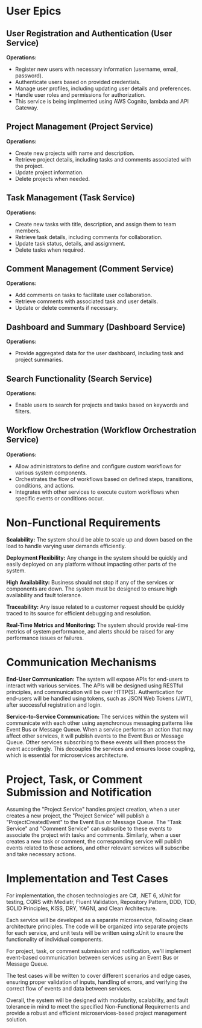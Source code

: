 # User Epics

## User Registration and Authentication (User Service)
**Operations:**
- Register new users with necessary information (username, email, password).
- Authenticate users based on provided credentials.
- Manage user profiles, including updating user details and preferences.
- Handle user roles and permissions for authorization.
- This service is being implmented using AWS Cognito, lambda and API Gateway.

## Project Management (Project Service)
**Operations:**
- Create new projects with name and description.
- Retrieve project details, including tasks and comments associated with the project.
- Update project information.
- Delete projects when needed.

## Task Management (Task Service)
**Operations:**
- Create new tasks with title, description, and assign them to team members.
- Retrieve task details, including comments for collaboration.
- Update task status, details, and assignment.
- Delete tasks when required.

## Comment Management (Comment Service)
**Operations:**
- Add comments on tasks to facilitate user collaboration.
- Retrieve comments with associated task and user details.
- Update or delete comments if necessary.

## Dashboard and Summary (Dashboard Service)
**Operations:**
- Provide aggregated data for the user dashboard, including task and project summaries.

## Search Functionality (Search Service)
**Operations:**
- Enable users to search for projects and tasks based on keywords and filters.

## Workflow Orchestration (Workflow Orchestration Service)
**Operations:**
- Allow administrators to define and configure custom workflows for various system components.
- Orchestrates the flow of workflows based on defined steps, transitions, conditions, and actions.
- Integrates with other services to execute custom workflows when specific events or conditions occur.

# Non-Functional Requirements
**Scalability:** The system should be able to scale up and down based on the load to handle varying user demands efficiently.

**Deployment Flexibility:** Any change in the system should be quickly and easily deployed on any platform without impacting other parts of the system.

**High Availability:** Business should not stop if any of the services or components are down. The system must be designed to ensure high availability and fault tolerance.

**Traceability:** Any issue related to a customer request should be quickly traced to its source for efficient debugging and resolution.

**Real-Time Metrics and Monitoring:** The system should provide real-time metrics of system performance, and alerts should be raised for any performance issues or failures.

# Communication Mechanisms
**End-User Communication:** The system will expose APIs for end-users to interact with various services. The APIs will be designed using RESTful principles, and communication will be over HTTP(S). Authentication for end-users will be handled using tokens, such as JSON Web Tokens (JWT), after successful registration and login.

**Service-to-Service Communication:** The services within the system will communicate with each other using asynchronous messaging patterns like Event Bus or Message Queue. When a service performs an action that may affect other services, it will publish events to the Event Bus or Message Queue. Other services subscribing to these events will then process the event accordingly. This decouples the services and ensures loose coupling, which is essential for microservices architecture.

# Project, Task, or Comment Submission and Notification
Assuming the "Project Service" handles project creation, when a user creates a new project, the "Project Service" will publish a "ProjectCreatedEvent" to the Event Bus or Message Queue. The "Task Service" and "Comment Service" can subscribe to these events to associate the project with tasks and comments. Similarly, when a user creates a new task or comment, the corresponding service will publish events related to those actions, and other relevant services will subscribe and take necessary actions.

# Implementation and Test Cases
For implementation, the chosen technologies are C#, .NET 6, xUnit for testing, CQRS with Mediatr, Fluent Validation, Repository Pattern, DDD, TDD, SOLID Principles, KISS, DRY, YAGNI, and Clean Architecture.

Each service will be developed as a separate microservice, following clean architecture principles. The code will be organized into separate projects for each service, and unit tests will be written using xUnit to ensure the functionality of individual components.

For project, task, or comment submission and notification, we'll implement event-based communication between services using an Event Bus or Message Queue.

The test cases will be written to cover different scenarios and edge cases, ensuring proper validation of inputs, handling of errors, and verifying the correct flow of events and data between services.

Overall, the system will be designed with modularity, scalability, and fault tolerance in mind to meet the specified Non-Functional Requirements and provide a robust and efficient microservices-based project management solution.
